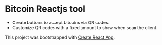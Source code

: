 # Bitcoin Reactjs tool
- Create buttons to accept bitcoins via QR codes.
- Customize QR codes with a fixed amount to show when scan the client.


This project was bootstrapped with [Create React App](https://github.com/facebook/create-react-app).
